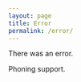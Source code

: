 ```yaml
---
layout: page
title: Error
permalink: /error/
---
```

There was an error.

Phoning support.

<amp-img width="600" height="450" alt="There was an error. Phoning for support." layout="responsive" src="{{ site.baseurl }}/img/error.jpg "></amp-img>